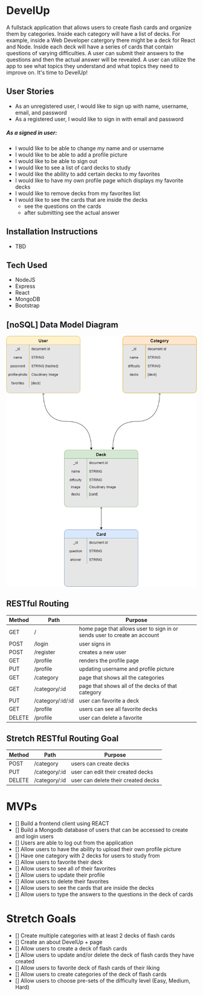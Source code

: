 # DevelUp
A fullstack application that allows users to create flash cards and organize them by categories. Inside each category will have a list of decks. For example, inside a Web Developer catergory there might be a deck for React and Node.
Inside each deck will have a series of cards that contain questions of varying difficulties. A user can submit their answers to the questions and then the actual answer will be revealed. A user can utilize the app to see what topics they understand and what topics they need to improve on.
It's time to DevelUp! 

## User Stories
* As an unregistered user, I would like to sign up with name, username, email, and password
* As a registered user, I would like to sign in with email and password
##### As a signed in user: 
* I would like to be able to change my name and or username
* I would like to be able to add a profile picture
* I would like to be able to sign out
* I would like to see a list of card decks to study
* I would like the ability to add certain decks to my favorites
* I would like to have my own profile page which displays my favorite decks
* I would like to remove decks from my favorites list
* I would like to see the cards that are inside the decks
  - see the questions on the cards
  - after submitting see the actual answer

## Installation Instructions
- TBD

## Tech Used
* NodeJS
* Express
* React
* MongoDB
* Bootstrap

## [noSQL] Data Model Diagram

![and RD](DevelUp-ERD.drawio.png)

## RESTful Routing
| Method | Path | Purpose |
| ------ | -------------- | -------------------------------- |
| GET | / | home page that allows user to sign in or sends user to create an account |
| POST | /login | user signs in |
| POST | /register | creates a new user |
| GET  | /profile | renders the profile page |
| PUT  | /profile | updating username and profile picture | 
| GET | /category | page that shows all the categories|
| GET | /category/:id | page that shows all of the decks of that category|
| PUT | /category/:id/:id | user can favorite a deck |
| GET | /profile | users can see all favorite decks |
| DELETE | /profile | user can delete a favorite |


## Stretch RESTful Routing Goal
| Method | Path | Purpose |
| ------ | -------------- | -------------------------------- |
| POST | /category | users can create decks |
| PUT | /category/:id | user can edit their created decks |
| DELETE | /category/:id | user can delete their created decks|


 # MVPs
- [] Build a frontend client using REACT
- [] Build a Mongodb database of users that can be accessed to create and login users
- [] Users are able to log out from the application
- [] Allow users to have the ability to upload their own profile picture
- [] Have one category with 2 decks for users to study from
- [] Allow users to favorite their deck
- [] Allow users to see all of their favorites 
- [] Allow users to update their profile 
- [] Allow users to delete their favorites 
- [] Allow users to see the cards that are inside the decks
- [] Allow users to type the answers to the questions in the deck of cards

# Stretch Goals
- [] Create multiple categories with at least 2 decks of flash cards
- [] Create an about DevelUp + page 
- [] Allow users to create a deck of flash cards
- [] Allow users to update and/or delete the deck of flash cards they have created
- [] Allow users to favorite deck of flash cards of their liking
- [] Allow users to create categories of the deck of flash cards
- [] Allow users to choose pre-sets of the difficulty level (Easy, Medium, Hard)
